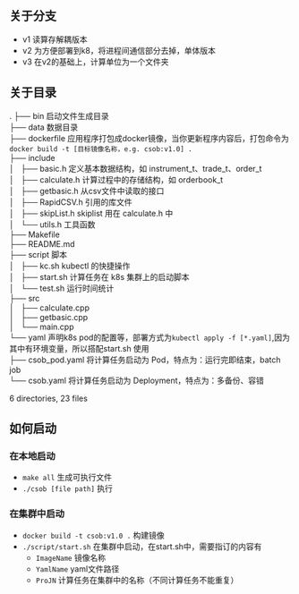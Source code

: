 ## 关于分支
* v1 读算存解耦版本
* v2 为方便部署到k8，将进程间通信部分去掉，单体版本
* v3 在v2的基础上，计算单位为一个文件夹

## 关于目录

.
├── bin                    启动文件生成目录   
├── data                   数据目录  
├── dockerfile             应用程序打包成docker镜像，当你更新程序内容后，打包命令为 `docker build -t [目标镜像名称，e.g. csob:v1.0] .`  
├── include  
│   ├── basic.h            定义基本数据结构，如 instrument_t、trade_t、order_t  
│   ├── calculate.h        计算过程中的存储结构，如 orderbook_t  
│   ├── getbasic.h         从csv文件中读取的接口  
│   ├── RapidCSV.h         引用的库文件  
│   ├── skipList.h         skiplist 用在 calculate.h 中  
│   └── utils.h            工具函数  
├── Makefile  
├── README.md  
├── script                 脚本   
│   ├── kc.sh              kubectl 的快捷操作    
│   ├── start.sh           计算任务在 k8s 集群上的启动脚本    
│   └── test.sh            运行时间统计   
├── src    
│   ├── calculate.cpp       
│   ├── getbasic.cpp          
│   └── main.cpp    
└── yaml                   声明k8s pod的配置等，部署方式为`kubectl apply -f [*.yaml]`,因为其中有环境变量，所以搭配start.sh 使用   
    ├── csob_pod.yaml      将计算任务启动为 Pod，特点为：运行完即结束，batch job   
    └── csob.yaml          将计算任务启动为 Deployment，特点为：多备份、容错   
    
6 directories, 23 files


## 如何启动

### 在本地启动
* `make all` 生成可执行文件
* `./csob [file path]` 执行

### 在集群中启动
* `docker build -t csob:v1.0 .` 构建镜像
* `./script/start.sh` 在集群中启动，在start.sh中，需要指订的内容有
    * `ImageName` 镜像名称
    * `YamlName` yaml文件路径
    * `ProJN` 计算任务在集群中的名称（不同计算任务不能重复）
